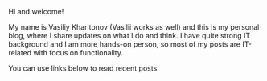 Hi and welcome!

My name is Vasiliy Kharitonov (Vasilii works as well) and this is my personal blog,
where I share updates on what I do and think. I have quite strong IT background
and I am more hands-on person, so most of my posts are IT-related with focus on 
functionality.

You can use links below to read recent posts.
